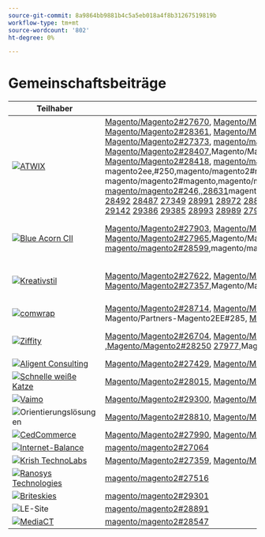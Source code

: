 ```yaml
---
source-git-commit: 8a9864bb9881b4c5a5eb018a4f8b31267519819b
workflow-type: tm+mt
source-wordcount: '802'
ht-degree: 0%

---
```

# Gemeinschaftsbeiträge

| Teilhaber | Pull-Anforderungen | Verwandte GitHub-Probleme |
| ------- | ------- | ------- |
| <a target="_blank" href="https://partners.magento.com/portal/directory/?query=Atwix"><img alt="ATWIX" src="https://avatars3.githubusercontent.com/t/2617739?s=400&v=4"></a> | [Magento/Magento2#27670](https://github.com/magento/magento2/pull/27670), [Magento/Magento2#28112](https://github.com/magento/magento2/pull/28112), Magento/Partners-Magento2EE#258, [Magento/Magento2#28466](https://github.com/magento/magento2/pull/28466), [Magento/Magento2#28450](https://github.com/magento/magento2/pull/28450), [Magento/Magento2#28449](https://github.com/magento/magento2/pull/28449), [Magento/Magento2#28408](https://github.com/magento/magento2/pull/28408), [Magento/Magento2#28391](https://github.com/magento/magento2/pull/28391), [Magento/Magento2#28361](https://github.com/magento/magento2/pull/28361), [Magento/Magento2#28330](https://github.com/magento/magento2/pull/28330), [Magento2#28304](https://github.com/magento/magento2/pull/28304), Magento/Magento2#[, 27481](https://github.com/magento/magento2/pull/27481)magento/magento2#[, magento/magento2#magento,magento/magento2#magento,magento/magento2#max,,magento/magento2#max, Magento/Magento2#27373](https://github.com/magento/magento2/pull/27373), [magento/magento2#28467](https://github.com/magento/magento2/pull/28467), magento/magento2#magento,magento/magento2#magento,magento/magento2#max,,magento/magento2#max, Magento/Partners-Magento2ee#247, ToMagento/Magento2#[, Magento/Magento2#28407](https://github.com/magento/magento2/pull/28407),Magento/Magento2#Magento,#MagentoMagento/Magento2,,#MagentoMagentoMagentoMagentoMagentoMagentoMagentoMagentoMagentoMagentoMagentoMagentoMagentoMagentoMagentoMagentoMagento2,#[,#MagentoMagento2 Magento/Magento2#28418](https://github.com/magento/magento2/pull/28418), [magento/magento2#28034](https://github.com/magento/magento2/pull/28034), magento/magento2#magento,magento/magento2#magento,magento/magento2#max,,magento/magento2#max, MAGENTO2#[, 28222](https://github.com/magento/magento2/pull/28222)magento/magento2#partnes, magento/magento2#magento, magento2ee,#250,magento/magento2#magento,,magento/magento2#magento,,magento/magento2#[,,magento/magento2#magento,.magento/magento2,.magento/magento2, Magento/Magento2#27956](https://github.com/magento/magento2/pull/27956), [magento/magento2#28105](https://github.com/magento/magento2/pull/28105), magento/magento2#magento,magento/magento2#magento,magento/magento2#max,,magento/magento2#max, toMagento/magento2#[, 27586](https://github.com/magento/magento2/pull/27586)magento/magento2#[, magento/magento2#263, magento/magento2ee, magento/magento2#246,,28631](https://github.com/magento/magento2/pull/28631)magento/magento2#263,,,magento/magento2#magento2#2magento2,,[magento/magento2#28629](https://github.com/magento/magento2/pull/28629) [ 28498](https://github.com/magento/magento2/pull/28498) [ 28496](https://github.com/magento/magento2/pull/28496) [ 28469](https://github.com/magento/magento2/pull/28469) [ 27451](https://github.com/magento/magento2/pull/27451) [ 28725](https://github.com/magento/magento2/pull/28725) [ 27549](https://github.com/magento/magento2/pull/27549) [ 28641](https://github.com/magento/magento2/pull/28641) [ 28635](https://github.com/magento/magento2/pull/28635) [ 28632](https://github.com/magento/magento2/pull/28632) [ 28457](https://github.com/magento/magento2/pull/28457) [ 28205](https://github.com/magento/magento2/pull/28205) [ 28072](https://github.com/magento/magento2/pull/28072) [ 28727](https://github.com/magento/magento2/pull/28727) [ 28684](https://github.com/magento/magento2/pull/28684) [ 28679](https://github.com/magento/magento2/pull/28679) [ 28401](https://github.com/magento/magento2/pull/28401) [ 28506](https://github.com/magento/magento2/pull/28506) [ 28492](https://github.com/magento/magento2/pull/28492) [ 28487](https://github.com/magento/magento2/pull/28487) [ 27349](https://github.com/magento/magento2/pull/27349) [ 28991](https://github.com/magento/magento2/pull/28991) [ 28972](https://github.com/magento/magento2/pull/28972) [ 28869](https://github.com/magento/magento2/pull/28869) [ 28696](https://github.com/magento/magento2/pull/28696) [ 28956](https://github.com/magento/magento2/pull/28956) [ 28942](https://github.com/magento/magento2/pull/28942) [ 28941](https://github.com/magento/magento2/pull/28941) [ 28872](https://github.com/magento/magento2/pull/28872) [ 28854](https://github.com/magento/magento2/pull/28854) [ 28661](https://github.com/magento/magento2/pull/28661) [ 28852](https://github.com/magento/magento2/pull/28852) [ 28812](https://github.com/magento/magento2/pull/28812) [ 28650](https://github.com/magento/magento2/pull/28650) [ 27882](https://github.com/magento/magento2/pull/27882) [ 29002](https://github.com/magento/magento2/pull/29002) [ 28959](https://github.com/magento/magento2/pull/28959) [ 28955](https://github.com/magento/magento2/pull/28955) [ 28925](https://github.com/magento/magento2/pull/28925) [ 29053](https://github.com/magento/magento2/pull/29053) [ 27697](https://github.com/magento/magento2/pull/27697) [ 29143](https://github.com/magento/magento2/pull/29143) [ 29156](https://github.com/magento/magento2/pull/29156) [ 29004](https://github.com/magento/magento2/pull/29004) [ 29162](https://github.com/magento/magento2/pull/29162) [ 28999](https://github.com/magento/magento2/pull/28999) [ 29134](https://github.com/magento/magento2/pull/29134) [ 29133](https://github.com/magento/magento2/pull/29133) [ 29007](https://github.com/magento/magento2/pull/29007) [ 29000](https://github.com/magento/magento2/pull/29000) [ 28210](https://github.com/magento/magento2/pull/28210) [ 29135](https://github.com/magento/magento2/pull/29135) [ 27537](https://github.com/magento/magento2/pull/27537) [ 29142](https://github.com/magento/magento2/pull/29142) [ 29386](https://github.com/magento/magento2/pull/29386) [ 29385](https://github.com/magento/magento2/pull/29385) [ 28993](https://github.com/magento/magento2/pull/28993) [ 28989](https://github.com/magento/magento2/pull/28989) [ 27914](https://github.com/magento/magento2/pull/27914) [ 29427](https://github.com/magento/magento2/pull/29427) [ 29485](https://github.com/magento/magento2/pull/29485) [ 29472](https://github.com/magento/magento2/pull/29472) | [Magento/Magento2#28202](https://github.com/magento/magento2/issues/28202), [Magento/Magento2#28393](https://github.com/magento/magento2/issues/28393), [Magento/Magento2#28377](https://github.com/magento/magento2/issues/28377), [Magento/Magento2#28394](https://github.com/magento/magento2/issues/28394), [Magento/Magento2#19481](https://github.com/magento/magento2/issues/19481), [Magento/Magento2#28040](https://github.com/magento/magento2/issues/28040), [Magento/Magento2#28138](https://github.com/magento/magento2/issues/28138),Magento/Magento2#[, ](https://github.com/magento/magento2/issues/28261)Magento/Magento2#[Magento/Magento2#27337](https://github.com/magento/magento2/issues/253), 28261[Magento/Magento2#](https://github.com/magento/magento2/issues/27337), Magento/Magento2#[, 21101](https://github.com/magento/magento2/issues/21101)Magento/Magento2#magento, [magento/magento2#ee, magento/magento2ee,, Magento/Magento2#28755](https://github.com/magento/magento2/issues/28755), [Magento/Magento2#Magento, 28720](https://github.com/magento/magento2/issues/28720)Magento/Magento2#Magento,Magento/Magento2#Magento,#MagentoMagentoMagentoMagento2,#[Magento, toMagento/magento2#28744](https://github.com/magento/magento2/issues/28744), [magento/magento2#28721](https://github.com/magento/magento2/issues/28721) [ ](https://github.com/magento/magento2/issues/246) [ 28519](https://github.com/magento/magento2/issues/28519) [ 28481](https://github.com/magento/magento2/issues/28481) [ 28262](https://github.com/magento/magento2/issues/28262) [ 28427](https://github.com/magento/magento2/issues/28427) [ 29032](https://github.com/magento/magento2/issues/29032) [ 29012](https://github.com/magento/magento2/issues/29012) [ 29039](https://github.com/magento/magento2/issues/29039) [ 28969](https://github.com/magento/magento2/issues/28969) [ 29009](https://github.com/magento/magento2/issues/29009) [ ](https://github.com/magento/magento2/issues/250) [ 29287](https://github.com/magento/magento2/issues/29287) [ 29289](https://github.com/magento/magento2/issues/29289) [ 29281](https://github.com/magento/magento2/issues/29281) [ 29295](https://github.com/magento/magento2/issues/29295) [ 28800](https://github.com/magento/magento2/issues/28800) [ 29292](https://github.com/magento/magento2/issues/29292) [ 29420](https://github.com/magento/magento2/issues/29420) [ 29434](https://github.com/magento/magento2/issues/29434) [ 29388](https://github.com/magento/magento2/issues/29388) [ 29380](https://github.com/magento/magento2/issues/29380) [ 28524](https://github.com/magento/magento2/issues/28524) [ 29539](https://github.com/magento/magento2/issues/29539), magento/magento2#n,,magento/magento2#n,,,magento/magento2#nMagento,,,magento/magento2#n, |
| <a target="_blank" href="https://solutionpartners.adobe.com/s/directory/detail/blue+acorn+ici"><img alt="Blue Acorn CII" src="https://avatars0.githubusercontent.com/t/2916141?s=400&v=4"></a> | [Magento/Magento2#27903](https://github.com/magento/magento2/pull/27903), [Magento/Magento2#27902](https://github.com/magento/magento2/pull/27902), [Magento/Magento2#28606](https://github.com/magento/magento2/pull/28606), [Magento/Magento2#28601](https://github.com/magento/magento2/pull/28601), [Magento/Magento2#28605](https://github.com/magento/magento2/pull/28605), [Magento/Magento2#28351](https://github.com/magento/magento2/pull/28351), [Magento/Magento2#27965](https://github.com/magento/magento2/pull/27965),Magento/Magento2#28856[,Magento/Magento2#29271](https://github.com/magento/magento2/pull/28856),Magento/Magento2#28992[,Magento/Magento2#](https://github.com/magento/magento2/pull/29271), [magento/magento2#](https://github.com/magento/magento2/pull/28992), [magento/magento2#29341](https://github.com/magento/magento2/pull/29341), [magento/magento2#29272](https://github.com/magento/magento2/pull/29272), [magento/magento2#28599](https://github.com/magento/magento2/pull/28599),magento/magento2#[ 29376](https://github.com/magento/magento2/pull/29376) [ 29202](https://github.com/magento/magento2/pull/29202) | [Magento/Magento2#28383](https://github.com/magento/magento2/issues/28383), [Magento/Magento2#28850](https://github.com/magento/magento2/issues/28850), [Magento/Magento2#28376](https://github.com/magento/magento2/issues/28376), [Magento/Magento2#27962](https://github.com/magento/magento2/issues/27962), [Magento/Magento2#28656](https://github.com/magento/magento2/issues/28656), [Magento/Magento2#29283](https://github.com/magento/magento2/issues/29283), [Magento/Magento2#29159](https://github.com/magento/magento2/issues/29159),Magento/Magento2#[,Magento/Magento2#29346](https://github.com/magento/magento2/issues/29389) [,Magento/Magento2#29453](https://github.com/magento/magento2/issues/29346) [ 29477](https://github.com/magento/magento2/issues/29453),Magento/Magento2#[ 29389](https://github.com/magento/magento2/issues/29477) |
| <a target="_blank" href="https://partners.magento.com/portal/directory/?query=creativestyle"><img alt="Kreativstil" src="https://avatars1.githubusercontent.com/t/3230856?s=400&v=4"></a> | [Magento/Magento2#27622](https://github.com/magento/magento2/pull/27622), [Magento/Magento2#27270](https://github.com/magento/magento2/pull/27270), [Magento/Magento2#27871](https://github.com/magento/magento2/pull/27871), [Magento/Magento2#27690](https://github.com/magento/magento2/pull/27690), [Magento/Magento2#27619](https://github.com/magento/magento2/pull/27619), [Magento/Magento2#27618](https://github.com/magento/magento2/pull/27618), [Magento/Magento2#27357](https://github.com/magento/magento2/pull/27357),Magento/Magento2#27356[,Magento/Magento2#27616](https://github.com/magento/magento2/pull/27356),Magento/Magento2#27860[,Magento/Magento2#](https://github.com/magento/magento2/pull/27616), [magento/magento2#](https://github.com/magento/magento2/pull/27860), [magento/magento2#27617](https://github.com/magento/magento2/pull/27617) [ 29054](https://github.com/magento/magento2/pull/29054) [ 28838](https://github.com/magento/magento2/pull/28838) | [Magento/Magento2#28110](https://github.com/magento/magento2/issues/28110), [Magento/Magento2#26026](https://github.com/magento/magento2/issues/26026), [Magento/Magento2#28339](https://github.com/magento/magento2/issues/28339), [Magento/Magento2#28340](https://github.com/magento/magento2/issues/28340), [Magento/Magento2#28381](https://github.com/magento/magento2/issues/28381), [Magento/Magento2#28382](https://github.com/magento/magento2/issues/28382), [Magento/Magento2#28166](https://github.com/magento/magento2/issues/28166),Magento/Magento2#28433[,Magento/Magento2#28807](https://github.com/magento/magento2/issues/28433),Magento/Magento2#28823[,Magento/Magento2#](https://github.com/magento/magento2/issues/28807), [magento/magento2#](https://github.com/magento/magento2/issues/28823), [magento/magento2#28811](https://github.com/magento/magento2/issues/28811) [ 29087](https://github.com/magento/magento2/issues/29087) [ 25934](https://github.com/magento/magento2/issues/25934) |
| <a target="_blank" href="https://partners.magento.com/portal/directory/?query=Comwrap"><img alt="comwrap" src="https://avatars3.githubusercontent.com/t/2637428?s=400&v=4"></a> | [Magento/Magento2#28714](https://github.com/magento/magento2/pull/28714), [Magento/Magento2#28743](https://github.com/magento/magento2/pull/28743), [Magento/Magento2#28710](https://github.com/magento/magento2/pull/28710), [Magento/Magento2#28757](https://github.com/magento/magento2/pull/28757), Magento/Partners-Magento2EE#288, Magento/Partners-Magento2EE#271, Magento/Partners-Magento2EE#277, [Magento/Magento2#28890](https://github.com/magento/magento2/pull/28890), Magento/Partners-Magento2EE#285, [Magento/Magento2#27850](https://github.com/magento/magento2/pull/27850), [magento/magento2#27917](https://github.com/magento/magento2/pull/27917) | [Magento/Magento2#28584](https://github.com/magento/magento2/issues/28584), Magento/Partners-Magento2EE#28563, Magento/Partners-Magento2EE#28566, Magento/Partners-Magento2EE#28769, [Magento/Magento2#26121](https://github.com/magento/magento2/issues/26121), Magento/Partners-Magento2EE#28834, [Magento/Magento2#28705](https://github.com/magento/magento2/issues/28705) |
| <a target="_blank" href="https://partners.magento.com/portal/directory/?query=Ziffity"><img alt="Ziffity" src="https://avatars1.githubusercontent.com/t/3432500?s=400&v=4"></a> | [Magento/Magento2#26704](https://github.com/magento/magento2/pull/26704), [Magento/Magento2#28113](https://github.com/magento/magento2/pull/28113), [Magento/Magento2#28174](https://github.com/magento/magento2/pull/28174), [Magento/Magento2#28039](https://github.com/magento/magento2/pull/28039), [Magento/Magento2#28004](https://github.com/magento/magento2/pull/28004), [Magento/Magento2#27567](https://github.com/magento/magento2/pull/27567), [Magento/Magento2#28264](https://github.com/magento/magento2/pull/28264),Magento/Magento2#[,Magento/Magento2#29206](https://github.com/magento/magento2/pull/29137) [,Magento/Magento2#28250](https://github.com/magento/magento2/pull/29206) [ 27977](https://github.com/magento/magento2/pull/28250),Magento/Magento2#[ 29137](https://github.com/magento/magento2/pull/27977) | [Magento/Magento2#28165](https://github.com/magento/magento2/issues/28165), [Magento/Magento2#28201](https://github.com/magento/magento2/issues/28201), [Magento/Magento2#27985](https://github.com/magento/magento2/issues/27985), [Magento/Magento2#27091](https://github.com/magento/magento2/issues/27091), [Magento/Magento2#28308](https://github.com/magento/magento2/issues/28308), [Magento/Magento2#28270](https://github.com/magento/magento2/issues/28270), [Magento/Magento2#28947](https://github.com/magento/magento2/issues/28947), [Magento/Magento2#29344](https://github.com/magento/magento2/issues/29344), [Magento/Magento2#29097](https://github.com/magento/magento2/issues/29097) |
| <a target="_blank" href="https://solutionpartners.adobe.com/s/directory/detail/aligent+consulting"><img alt="Aligent Consulting" src="https://avatars3.githubusercontent.com/t/2686050?s=400&v=4"></a> | [Magento/Magento2#27429](https://github.com/magento/magento2/pull/27429), [Magento/Magento2#26256](https://github.com/magento/magento2/pull/26256) | [Magento/Magento2#28306](https://github.com/magento/magento2/issues/28306), [Magento/Magento2#8815](https://github.com/magento/magento2/issues/8815), [Magento/Magento2#26255](https://github.com/magento/magento2/issues/26255) |
| <a target="_blank" href="https://solutionpartners.adobe.com/s/directory/detail/fast+white+cat"><img alt="Schnelle weiße Katze" src="https://avatars0.githubusercontent.com/t/3579504?s=400&v=4"></a> | [Magento/Magento2#28015](https://github.com/magento/magento2/pull/28015), [Magento/Magento2#28735](https://github.com/magento/magento2/pull/28735), [Magento/Magento2#28285](https://github.com/magento/magento2/pull/28285) | [Magento/Magento2#28011](https://github.com/magento/magento2/issues/28011), [Magento/Magento2#26504](https://github.com/magento/magento2/issues/26504), [Magento/Magento2#26427](https://github.com/magento/magento2/issues/26427) |
| <a target="_blank" href="https://partners.magento.com/portal/directory/?query=Vaimo"><img alt="Vaimo" src="https://avatars0.githubusercontent.com/t/2617778?s=400&v=4"></a> | [Magento/Magento2#29300](https://github.com/magento/magento2/pull/29300), [Magento/Magento2#27905](https://github.com/magento/magento2/pull/27905), [Magento/Magento2#27582](https://github.com/magento/magento2/pull/27582) | [Magento/Magento2#29299](https://github.com/magento/magento2/issues/29299), [Magento/Magento2#28303](https://github.com/magento/magento2/issues/28303), [Magento/Magento2#27570](https://github.com/magento/magento2/issues/27570) |
| <img alt="Orientierungslösungen" src="https://avatars2.githubusercontent.com/t/3888698?s=400&v=4"></a> | [Magento/Magento2#28810](https://github.com/magento/magento2/pull/28810), [Magento/Magento2#28902](https://github.com/magento/magento2/pull/28902) | [Magento/Magento2#28982](https://github.com/magento/magento2/issues/28982), [Magento/Magento2#29327](https://github.com/magento/magento2/issues/29327) |
| <a target="_blank" href="https://partners.magento.com/portal/directory/?query=Cedcommerce"><img alt="CedCommerce" src="https://avatars2.githubusercontent.com/t/3028824?s=400&v=4"></a> | [Magento/Magento2#27990](https://github.com/magento/magento2/pull/27990), [Magento/Magento2#26660](https://github.com/magento/magento2/pull/26660) | [Magento/Magento2#26118](https://github.com/magento/magento2/issues/26118), [Magento/Magento2#28143](https://github.com/magento/magento2/issues/28143) |
| <a target="_blank" href="https://solutionpartners.adobe.com/s/directory/detail/balance+internet"><img alt="Internet-Balance" src="https://avatars3.githubusercontent.com/t/2610630?s=400&v=4"></a> | [magento/magento2#27064](https://github.com/magento/magento2/pull/27064) | [magento/magento2#27063](https://github.com/magento/magento2/issues/27063) |
| <a target="_blank" href="https://solutionpartners.adobe.com/s/directory/detail/krish+technolabs"><img alt="Krish TechnoLabs" src="https://avatars0.githubusercontent.com/t/2849637?s=400&v=4"></a> | [Magento/Magento2#27359](https://github.com/magento/magento2/pull/27359), [Magento/Magento2#27106](https://github.com/magento/magento2/pull/27106) | [Magento/Magento2#27358](https://github.com/magento/magento2/issues/27358), [Magento/Magento2#27099](https://github.com/magento/magento2/issues/27099) |
| <a target="_blank" href="https://solutionpartners.adobe.com/s/directory/detail/ranosys+technologiess"><img alt="Ranosys Technologies" src="https://avatars0.githubusercontent.com/t/3182140?s=400&v=4"></a> | [magento/magento2#27516](https://github.com/magento/magento2/pull/27516) | [magento/magento2#26191](https://github.com/magento/magento2/issues/26191) |
| <a target="_blank" href="https://partners.magento.com/portal/directory/?query=Briteskies"><img alt="Briteskies" src="https://avatars1.githubusercontent.com/t/2617741?s=400&v=4"></a> | [magento/magento2#29301](https://github.com/magento/magento2/pull/29301) | [Magento/Magento2#104](https://github.com/magento/magento2/issues/104) |
| <img alt="LE-Site" src="https://avatars3.githubusercontent.com/t/3649033?s=400&v=4"></a> | [magento/magento2#28891](https://github.com/magento/magento2/pull/28891) | [magento/magento2#29056](https://github.com/magento/magento2/issues/29056) |
| <a target="_blank" href="https://partners.magento.com/portal/directory/?query=MediaCT"><img alt="MediaCT" src="https://avatars3.githubusercontent.com/t/2617762?s=400&v=4"></a> | [magento/magento2#28547](https://github.com/magento/magento2/pull/28547) | [magento/magento2#28685](https://github.com/magento/magento2/issues/28685) |

